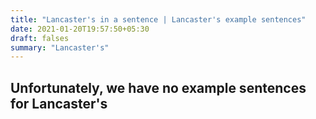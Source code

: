 ```yaml
---
title: "Lancaster's in a sentence | Lancaster's example sentences"
date: 2021-01-20T19:57:50+05:30
draft: falses
summary: "Lancaster's"
---
```

## Unfortunately, we have no example sentences for Lancaster's                 
